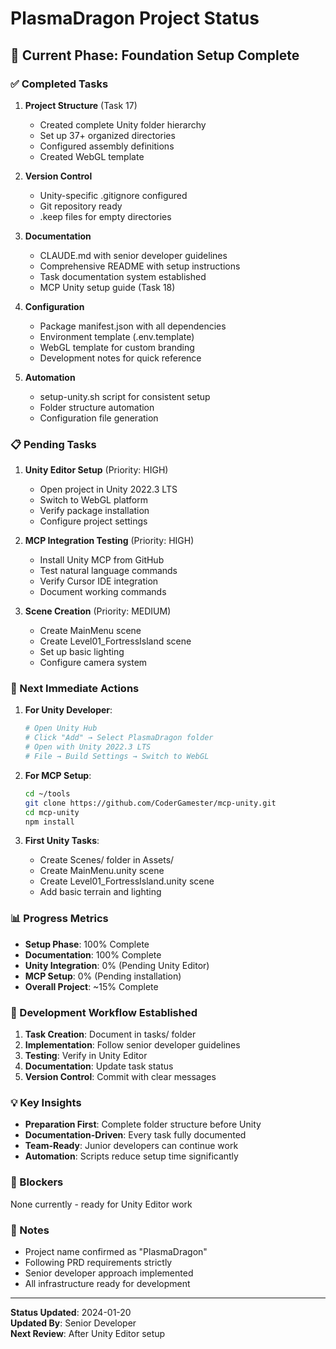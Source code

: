 # PlasmaDragon Project Status

## 🚀 Current Phase: Foundation Setup Complete

### ✅ Completed Tasks

1. **Project Structure** (Task 17)
   - Created complete Unity folder hierarchy
   - Set up 37+ organized directories
   - Configured assembly definitions
   - Created WebGL template

2. **Version Control** 
   - Unity-specific .gitignore configured
   - Git repository ready
   - .keep files for empty directories

3. **Documentation**
   - CLAUDE.md with senior developer guidelines
   - Comprehensive README with setup instructions
   - Task documentation system established
   - MCP Unity setup guide (Task 18)

4. **Configuration**
   - Package manifest.json with all dependencies
   - Environment template (.env.template)
   - WebGL template for custom branding
   - Development notes for quick reference

5. **Automation**
   - setup-unity.sh script for consistent setup
   - Folder structure automation
   - Configuration file generation

### 📋 Pending Tasks

1. **Unity Editor Setup** (Priority: HIGH)
   - Open project in Unity 2022.3 LTS
   - Switch to WebGL platform
   - Verify package installation
   - Configure project settings

2. **MCP Integration Testing** (Priority: HIGH)
   - Install Unity MCP from GitHub
   - Test natural language commands
   - Verify Cursor IDE integration
   - Document working commands

3. **Scene Creation** (Priority: MEDIUM)
   - Create MainMenu scene
   - Create Level01_FortressIsland scene
   - Set up basic lighting
   - Configure camera system

### 🎯 Next Immediate Actions

1. **For Unity Developer**:
   ```bash
   # Open Unity Hub
   # Click "Add" → Select PlasmaDragon folder
   # Open with Unity 2022.3 LTS
   # File → Build Settings → Switch to WebGL
   ```

2. **For MCP Setup**:
   ```bash
   cd ~/tools
   git clone https://github.com/CoderGamester/mcp-unity.git
   cd mcp-unity
   npm install
   ```

3. **First Unity Tasks**:
   - Create Scenes/ folder in Assets/
   - Create MainMenu.unity scene
   - Create Level01_FortressIsland.unity scene
   - Add basic terrain and lighting

### 📊 Progress Metrics

- **Setup Phase**: 100% Complete
- **Documentation**: 100% Complete
- **Unity Integration**: 0% (Pending Unity Editor)
- **MCP Setup**: 0% (Pending installation)
- **Overall Project**: ~15% Complete

### 🔄 Development Workflow Established

1. **Task Creation**: Document in tasks/ folder
2. **Implementation**: Follow senior developer guidelines
3. **Testing**: Verify in Unity Editor
4. **Documentation**: Update task status
5. **Version Control**: Commit with clear messages

### 💡 Key Insights

- **Preparation First**: Complete folder structure before Unity
- **Documentation-Driven**: Every task fully documented
- **Team-Ready**: Junior developers can continue work
- **Automation**: Scripts reduce setup time significantly

### 🚨 Blockers

None currently - ready for Unity Editor work

### 📝 Notes

- Project name confirmed as "PlasmaDragon"
- Following PRD requirements strictly
- Senior developer approach implemented
- All infrastructure ready for development

---

**Status Updated**: 2024-01-20  
**Updated By**: Senior Developer  
**Next Review**: After Unity Editor setup